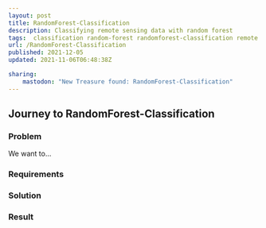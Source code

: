 ```yaml
---
layout: post
title: RandomForest-Classification
description: Classifying remote sensing data with random forest
tags:  classification random-forest randomforest-classification remote sensing shape tree trees
url: /RandomForest-Classification
published: 2021-12-05
updated: 2021-11-06T06:48:38Z

sharing:
    mastodon: "New Treasure found: RandomForest-Classification"
---
```


## Journey to RandomForest-Classification

### Problem

We want to... 

### Requirements

### Solution

### Result